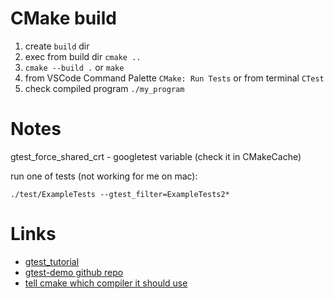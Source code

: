 # CMake build
1. create `build` dir
2. exec from build dir `cmake ..`
3. `cmake --build .` or `make`
4. from VSCode Command Palette `CMake: Run Tests` or from terminal `CTest`
5. check compiled program `./my_program`

# Notes
gtest_force_shared_crt - googletest variable (check it in CMakeCache)

run one of tests (not working for me on mac):

`./test/ExampleTests --gtest_filter=ExampleTests2*`

# Links
- [gtest_tutorial](https://youtu.be/Lp1ifh9TuFI)
- [gtest-demo github repo](https://github.com/bast/gtest-demo)
- [tell cmake which compiler it should use](https://stackoverflow.com/a/63606463/10504918)